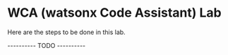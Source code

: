 # WCA  (watsonx Code Assistant) Lab

Here are the steps to be done in this lab. 

---------- TODO ---------- 
